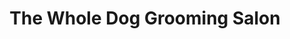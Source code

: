 ---
title: "The Whole Dog Grooming Salon"
url: /midland-park/the-whole-dog-grooming-salon/
shop: pet
---